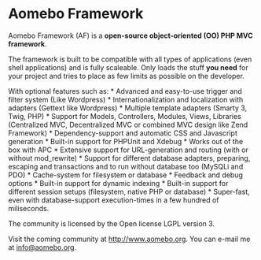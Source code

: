 # Aomebo Framework

Aomebo Framework (AF) is a **open-source object-oriented (OO) PHP MVC framework**. 

The framework is built to be compatible with all types of applications (even shell applications) and is fully scaleable. 
Only loads the stuff **you need** for your project and tries to place as few limits as possible on the developer.

With optional features such as:
    * Advanced and easy-to-use trigger and filter system (Like Wordpress)
    * Internationalization and localization with adapters (Gettext like Wordpress)
    * Multiple template adapters (Smarty 3, Twig, PHP)
    * Support for Models, Controllers, Modules, Views, Libraries (Centralized MVC, Decentralized MVC or combined MVC design like Zend Framework)
    * Dependency-support and automatic CSS and Javascript generation
    * Built-in support for PHPUnit and Xdebug
    * Works out of the box with APC
    * Extensive support for URL-generation and routing (with or without mod_rewrite)
    * Support for different database adapters, preparing, escaping and transactions and to run without database too (MySQLi and PDO)
    * Cache-system for filesystem or database
    * Feedback and debug options
    * Built-in support for dynamic indexing
    * Built-in support for different session setups (filesystem, native PHP or database)
    * Super-fast, even with database-support execution-times in a few hundred of miliseconds.

The community is licensed by the Open license LGPL version 3.

Visit the coming community at <http://www.aomebo.org>. You can e-mail me at <info@aomebo.org>.
